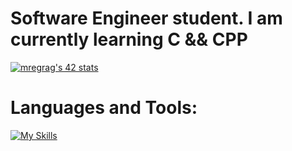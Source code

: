 # Software Engineer student. I am currently learning C && CPP
<a href="https://github.com/oakoudad/badge42"><img src="https://badge.mediaplus.ma/black/mregrag" alt="mregrag's 42 stats" /></a>
# Languages and Tools:
[![My Skills](https://skillicons.dev/icons?i=c,cpp,python,git,vim,neovim,linux,bash)](https://skillicons.dev)
